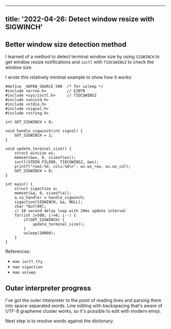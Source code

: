 <!--
Copyright (c) 2022 Sam Blenny
SPDX-License-Identifier: CC-BY-NC-SA-4.0
-->

---
title: '2022-04-26: Detect window resize with SIGWINCH'
---

## Better window size detection method

I learned of a method to detect terminal window size by using `SIGWINCH` to get
window resize notifications and `ioctl` with `TIOCGWINSZ` to check the window
size.

I wrote this relatively minimal example to show how it works:
```
#define _XOPEN_SOURCE 500  /* for usleep */
#include <errno.h>         // EINTR
#include <sys/ioctl.h>     // TIOCGWINSZ
#include <unistd.h>
#include <stdio.h>
#include <signal.h>
#include <string.h>

int GOT_SIGWINCH = 0;

void handle_sigwinch(int signal) {
    GOT_SIGWINCH = 1;
}

void update_terminal_size() {
    struct winsize ws;
    memset(&ws, 0, sizeof(ws));
    ioctl(STDIN_FILENO, TIOCGWINSZ, &ws);
    printf("rows:%d, cols:%d\n", ws.ws_row, ws.ws_col);
    GOT_SIGWINCH = 0;
}

int main() {
    struct sigaction a;
    memset(&a, 0, sizeof(a));
    a.sa_handler = handle_sigwinch;
    sigaction(SIGWINCH, &a, NULL);
    char *buf[99];
    // 10 second delay loop with 20ms update interval
    for(int i=500; i!=0; i--) {
        if(GOT_SIGWINCH) {
            update_terminal_size();
        }
        usleep(20000);
    }
}
```

References:
- `man ioctl_tty`
- `man sigaction`
- `man usleep`


## Outer interpreter progress

I've got the outer interpreter to the point of reading lines and parsing them
into space-separated words. Line editing with backspacing that's aware of UTF-8
grapheme cluster works, so it's possible to edit with modern emoji.

Next step is to resolve words against the dictionary.
